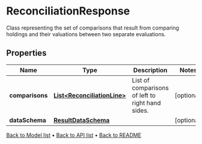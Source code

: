 

# ReconciliationResponse

Class representing the set of comparisons that result from comparing holdings and their valuations between two separate evaluations.

## Properties

| Name | Type | Description | Notes |
|------------ | ------------- | ------------- | -------------|
|**comparisons** | [**List&lt;ReconciliationLine&gt;**](ReconciliationLine.md) | List of comparisons of left to right hand sides. |  [optional] |
|**dataSchema** | [**ResultDataSchema**](ResultDataSchema.md) |  |  [optional] |



[Back to Model list](../README.md#documentation-for-models) &#8226; [Back to API list](../README.md#documentation-for-api-endpoints) &#8226; [Back to README](../README.md)


